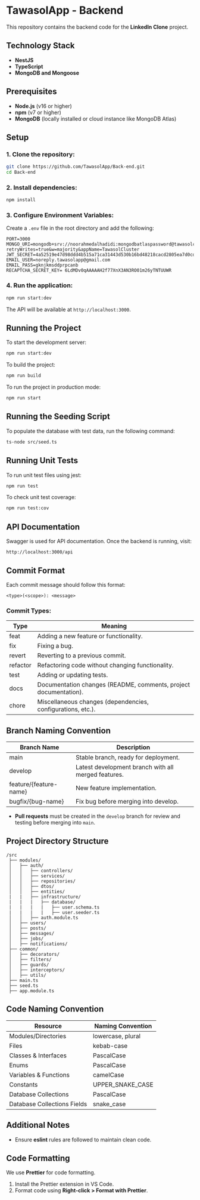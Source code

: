 # TawasolApp - Backend

This repository contains the backend code for the **LinkedIn Clone** project.

## Technology Stack

- **NestJS**
- **TypeScript**
- **MongoDB and Mongoose**

## Prerequisites

- **Node.js** (v16 or higher)
- **npm** (v7 or higher)
- **MongoDB** (locally installed or cloud instance like MongoDB Atlas)

## Setup

### 1. Clone the repository:

```sh
git clone https://github.com/TawasolApp/Back-end.git
cd Back-end
```

### 2. Install dependencies:

```sh
npm install
```

### 3. Configure Environment Variables:

Create a `.env` file in the root directory and add the following:

```env
PORT=3000
MONGO_URI=mongodb+srv://noorahmedalhadidi:mongodbatlaspassword@tawasolcluster.5irka.mongodb.net/TawasolDB?retryWrites=true&w=majority&appName=TawasolCluster
JWT_SECRET=4a52519e47d98ddd4b515a71ca31443d530b16bd48218cacd2805ea7d0cdc5d4
EMAIL_USER=noreply.tawasolapp@gmail.com
EMAIL_PASS=gknjkmsddprpcanb
RECAPTCHA_SECRET_KEY= 6LdMDv0qAAAAAH2f77XnX3AN3RO01m26yTNTUUWR
```

### 4. Run the application:

```sh
npm run start:dev
```

The API will be available at `http://localhost:3000`.

## Running the Project

To start the development server:

```sh
npm run start:dev
```

To build the project:

```sh
npm run build
```

To run the project in production mode:

```sh
npm run start
```

## Running the Seeding Script

To populate the database with test data, run the following command:

```sh
ts-node src/seed.ts
```

## Running Unit Tests

To run unit test files using jest:

```sh
npm run test
```

To check unit test coverage:

```sh
npm run test:cov
```

## API Documentation

Swagger is used for API documentation. Once the backend is running, visit:

```
http://localhost:3000/api
```

## Commit Format

Each commit message should follow this format:

```
<type>(<scope>): <message>
```

### Commit Types:

| Type     | Meaning                                                          |
| -------- | ---------------------------------------------------------------- |
| feat     | Adding a new feature or functionality.                           |
| fix      | Fixing a bug.                                                    |
| revert   | Reverting to a previous commit.                                  |
| refactor | Refactoring code without changing functionality.                 |
| test     | Adding or updating tests.                                        |
| docs     | Documentation changes (README, comments, project documentation). |
| chore    | Miscellaneous changes (dependencies, configurations, etc.).      |

## Branch Naming Convention

| Branch Name            | Description                                         |
| ---------------------- | --------------------------------------------------- |
| main                   | Stable branch, ready for deployment.                |
| develop                | Latest development branch with all merged features. |
| feature/{feature-name} | New feature implementation.                         |
| bugfix/{bug-name}      | Fix bug before merging into develop.                |

- **Pull requests** must be created in the `develop` branch for review and testing before merging into `main`.

## Project Directory Structure

```
/src
 ├── modules/
 │   ├── auth/
 │   │   ├── controllers/
 │   │   ├── services/
 │   │   ├── repositories/
 │   │   ├── dtos/
 │   │   ├── entities/
 |   |   ├── infrastructure/
 |   |   |   ├── database/
 |   |   |   |   ├── user.schema.ts
 |   |   |   |   ├── user.seeder.ts
 │   │   ├── auth.module.ts
 │   ├── users/
 │   ├── posts/
 │   ├── messages/
 │   ├── jobs/
 │   ├── notifications/
 ├── common/
 │   ├── decorators/
 │   ├── filters/
 │   ├── guards/
 │   ├── interceptors/
 │   ├── utils/
 ├── main.ts
 ├── seed.ts
 ├── app.module.ts
```

## Code Naming Convention

| Resource                    | Naming Convention |
| --------------------------- | ----------------- |
| Modules/Directories         | lowercase, plural |
| Files                       | kebab-case        |
| Classes & Interfaces        | PascalCase        |
| Enums                       | PascalCase        |
| Variables & Functions       | camelCase         |
| Constants                   | UPPER_SNAKE_CASE  |
| Database Collections        | PascalCase        |
| Database Collections Fields | snake_case        |

## Additional Notes

- Ensure **eslint** rules are followed to maintain clean code.

## Code Formatting

We use **Prettier** for code formatting.

1. Install the Prettier extension in VS Code.
2. Format code using **Right-click > Format with Prettier**.
